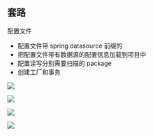 ## 套路

配置文件

- 配置文件带 spring.datasource 前缀的
- 把配置文件带有数据源的配置信息加载到项目中
- 配置读写分别需要扫描的 package
- 创建工厂和事务

![](https://user-gold-cdn.xitu.io/2020/5/18/1722687e8d6df6d8?w=1411&h=258&f=png&s=53284)



![](https://user-gold-cdn.xitu.io/2020/5/18/172268876ccdebea?w=846&h=780&f=png&s=116898)

![](https://user-gold-cdn.xitu.io/2020/5/18/1722689260ea264a?w=998&h=883&f=png&s=135136)

![](https://user-gold-cdn.xitu.io/2020/5/18/1722689d933b8b14?w=1015&h=965&f=png&s=143576)